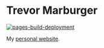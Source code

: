 # Trevor Marburger
[![pages-build-deployment](https://github.com/trevormarburger/trevormarburger.github.io/actions/workflows/pages/pages-build-deployment/badge.svg?branch=main)](https://github.com/trevormarburger/trevormarburger.github.io/actions/workflows/pages/pages-build-deployment)

My [personal website](https://trevormarburger.github.io/).

